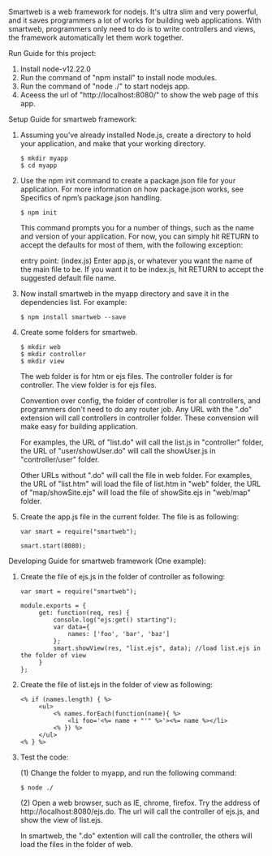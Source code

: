 Smartweb is a web framework for nodejs. It's ultra slim and very powerful, and it saves programmers a lot of works for building web applications. With smartweb, programmers only need to do is to write controllers and views, the framework automatically let them work together. 

Run Guide for this project:
1. Install node-v12.22.0
2. Run the command of "npm install" to install node modules.
3. Run the command of "node ./" to start nodejs app.
4. Aceess the url of "http://localhost:8080/" to show the web page of this app.


Setup Guide for smartweb framework:

1. Assuming you’ve already installed Node.js, create a directory to hold your application, and make that your working directory.

   ```
   $ mkdir myapp
   $ cd myapp
   ```

2. Use the npm init command to create a package.json file for your application. For more information on how package.json works, see Specifics of npm’s package.json handling.

   ```
   $ npm init
   ```

   This command prompts you for a number of things, such as the name and version of your application. For now, you can simply hit RETURN to accept the defaults for most of them, with the following exception:

   entry point: (index.js)
   Enter app.js, or whatever you want the name of the main file to be. If you want it to be index.js, hit RETURN to accept the suggested default file name.

3. Now install smartweb in the myapp directory and save it in the dependencies list. For example:

   ```
   $ npm install smartweb --save
   ```

4. Create some folders for smartweb. 

   ```
   $ mkdir web
   $ mkdir controller
   $ mkdir view
   ```

   The web folder is for htm or ejs files. The controller folder is for controller. The view folder is for ejs files.

   Convention over config, the folder of controller is for all controllers, and programmers don't need to do any router job. Any URL with the ".do" extension will call controllers in controller folder. These convension will make easy for building application.

   For examples, the URL of "list.do" will call the list.js in "controller" folder,  the URL of "user/showUser.do" will call the showUser.js in "controller/user" folder. 

   Other URLs without ".do" will call the file in web folder. For examples, the URL of "list.htm" will load the file of list.htm in "web" folder,  the URL of "map/showSite.ejs" will load the file of showSite.ejs in "web/map" folder.

5. Create the app.js file in the current folder. The file is as following:

   ```
   var smart = require("smartweb");
   
   smart.start(8080);
   ```


Developing Guide for smartweb framework (One example):

1. Create the file of ejs.js in the folder of controller as following:

   ```
   var smart = require("smartweb");

   module.exports = {
		get: function(req, res) {
			console.log("ejs:get() starting");
			var data={  
				names: ['foo', 'bar', 'baz']  
			};
			smart.showView(res, "list.ejs", data); //load list.ejs in the folder of view
		}
   };
   ```

2. Create the file of list.ejs in the folder of view as following:
   ```
   <% if (names.length) { %>
		<ul>
			<% names.forEach(function(name){ %>
				<li foo='<%= name + "'" %>'><%= name %></li>
			<% }) %>
		</ul>
   <% } %>
   ```

3. Test the code:

   (1) Change the folder to myapp, and run the following command:
   ```
   $ node ./
   ```

   (2) Open a web browser, such as IE, chrome, firefox. Try the address of http://localhost:8080/ejs.do. The url will call the controller of ejs.js, and show the view of list.ejs.

   In smartweb, the ".do" extention will call the controller, the others will load the files in the folder of web.
